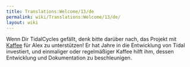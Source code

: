 ```yaml
---
title: Translations:Welcome/13/de
permalink: wiki/Translations:Welcome/13/de/
layout: wiki
---
```


Wenn Dir TidalCycles gefällt, denk bitte darüber nach, das Projekt mit
[Kaffee](http://ko-fi.com/yaxulive) für Alex zu unterstützen! Er hat
Jahre in die Entwicklung von Tidal investiert, und einmaliger oder
regelmäßiger Kaffee hilft ihm, dessen Entwicklung und Dokumentation zu
beschleunigen.

